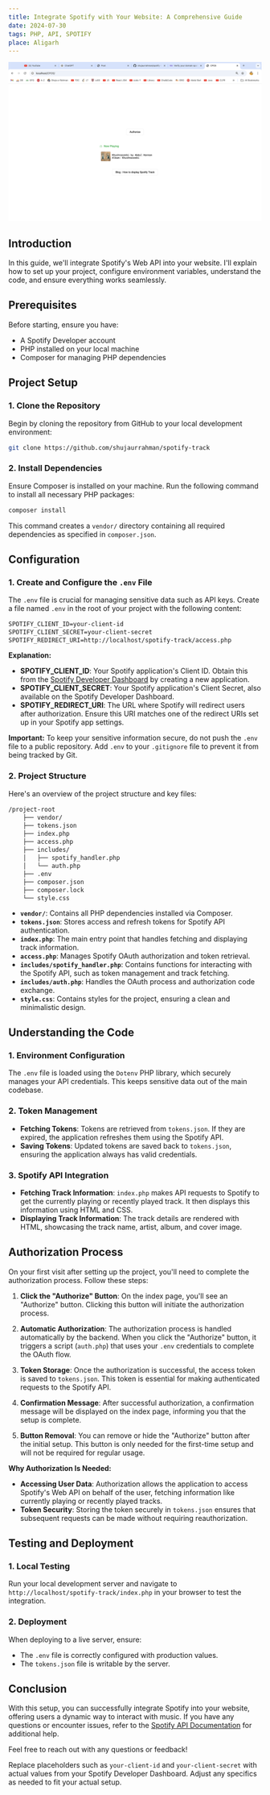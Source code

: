 ```yaml
---
title: Integrate Spotify with Your Website: A Comprehensive Guide
date: 2024-07-30
tags: PHP, API, SPOTIFY
place: Aligarh
---
```


![Spotify Integration](./media/spotify.png)

## Introduction

In this guide, we'll integrate Spotify's Web API into your website. I'll explain how to set up your project, configure environment variables, understand the code, and ensure everything works seamlessly.

## Prerequisites

Before starting, ensure you have:

- A Spotify Developer account
- PHP installed on your local machine
- Composer for managing PHP dependencies

## Project Setup

### 1. Clone the Repository

Begin by cloning the repository from GitHub to your local development environment:

```bash
git clone https://github.com/shujaurrahman/spotify-track
```

### 2. Install Dependencies

Ensure Composer is installed on your machine. Run the following command to install all necessary PHP packages:

```bash
composer install
```

This command creates a `vendor/` directory containing all required dependencies as specified in `composer.json`.

## Configuration

### 1. Create and Configure the `.env` File

The `.env` file is crucial for managing sensitive data such as API keys. Create a file named `.env` in the root of your project with the following content:

```plaintext
SPOTIFY_CLIENT_ID=your-client-id
SPOTIFY_CLIENT_SECRET=your-client-secret
SPOTIFY_REDIRECT_URI=http://localhost/spotify-track/access.php
```

**Explanation:**

- **SPOTIFY_CLIENT_ID**: Your Spotify application's Client ID. Obtain this from the [Spotify Developer Dashboard](https://developer.spotify.com/dashboard) by creating a new application.
- **SPOTIFY_CLIENT_SECRET**: Your Spotify application's Client Secret, also available on the Spotify Developer Dashboard.
- **SPOTIFY_REDIRECT_URI**: The URL where Spotify will redirect users after authorization. Ensure this URI matches one of the redirect URIs set up in your Spotify app settings.

**Important:** To keep your sensitive information secure, do not push the `.env` file to a public repository. Add `.env` to your `.gitignore` file to prevent it from being tracked by Git.

### 2. Project Structure

Here's an overview of the project structure and key files:

```
/project-root
    ├── vendor/
    ├── tokens.json
    ├── index.php
    ├── access.php
    ├── includes/
    │   ├── spotify_handler.php
    │   └── auth.php
    ├── .env
    ├── composer.json
    ├── composer.lock
    └── style.css
```

- **`vendor/`**: Contains all PHP dependencies installed via Composer.
- **`tokens.json`**: Stores access and refresh tokens for Spotify API authentication.
- **`index.php`**: The main entry point that handles fetching and displaying track information.
- **`access.php`**: Manages Spotify OAuth authorization and token retrieval.
- **`includes/spotify_handler.php`**: Contains functions for interacting with the Spotify API, such as token management and track fetching.
- **`includes/auth.php`**: Handles the OAuth process and authorization code exchange.
- **`style.css`**: Contains styles for the project, ensuring a clean and minimalistic design.

## Understanding the Code

### 1. Environment Configuration

The `.env` file is loaded using the `Dotenv` PHP library, which securely manages your API credentials. This keeps sensitive data out of the main codebase.

### 2. Token Management

- **Fetching Tokens**: Tokens are retrieved from `tokens.json`. If they are expired, the application refreshes them using the Spotify API.
- **Saving Tokens**: Updated tokens are saved back to `tokens.json`, ensuring the application always has valid credentials.

### 3. Spotify API Integration

- **Fetching Track Information**: `index.php` makes API requests to Spotify to get the currently playing or recently played track. It then displays this information using HTML and CSS.
- **Displaying Track Information**: The track details are rendered with HTML, showcasing the track name, artist, album, and cover image.

## Authorization Process

On your first visit after setting up the project, you'll need to complete the authorization process. Follow these steps:

1. **Click the "Authorize" Button**: On the index page, you'll see an "Authorize" button. Clicking this button will initiate the authorization process.

2. **Automatic Authorization**: The authorization process is handled automatically by the backend. When you click the "Authorize" button, it triggers a script (`auth.php`) that uses your `.env` credentials to complete the OAuth flow.

3. **Token Storage**: Once the authorization is successful, the access token is saved to `tokens.json`. This token is essential for making authenticated requests to the Spotify API.

4. **Confirmation Message**: After successful authorization, a confirmation message will be displayed on the index page, informing you that the setup is complete.

5. **Button Removal**: You can remove or hide the "Authorize" button after the initial setup. This button is only needed for the first-time setup and will not be required for regular usage.

**Why Authorization Is Needed:**

- **Accessing User Data**: Authorization allows the application to access Spotify's Web API on behalf of the user, fetching information like currently playing or recently played tracks.
- **Token Security**: Storing the token securely in `tokens.json` ensures that subsequent requests can be made without requiring reauthorization.

## Testing and Deployment

### 1. Local Testing

Run your local development server and navigate to `http://localhost/spotify-track/index.php` in your browser to test the integration.

### 2. Deployment

When deploying to a live server, ensure:

- The `.env` file is correctly configured with production values.
- The `tokens.json` file is writable by the server.

## Conclusion

With this setup, you can successfully integrate Spotify into your website, offering users a dynamic way to interact with music. If you have any questions or encounter issues, refer to the [Spotify API Documentation](https://developer.spotify.com/documentation/web-api/) for additional help.

Feel free to reach out with any questions or feedback!

Replace placeholders such as `your-client-id` and `your-client-secret` with actual values from your Spotify Developer Dashboard. Adjust any specifics as needed to fit your actual setup.
